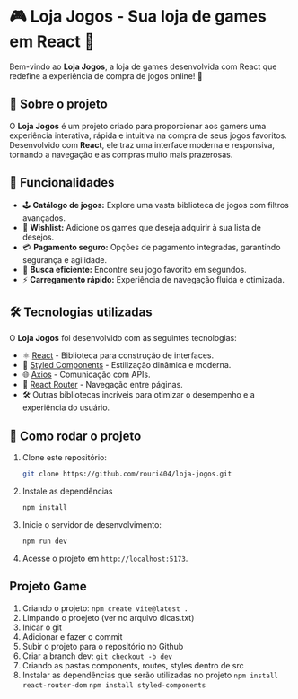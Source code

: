 # 🎮 Loja Jogos - Sua loja de games em React 🚀

Bem-vindo ao **Loja Jogos**, a loja de games desenvolvida com React que redefine a experiência de compra de jogos online! 🌟

## 📖 Sobre o projeto

O **Loja Jogos** é um projeto criado para proporcionar aos gamers uma experiência interativa, rápida e intuitiva na compra de seus jogos favoritos. Desenvolvido com **React**, ele traz uma interface moderna e responsiva, tornando a navegação e as compras muito mais prazerosas. 

## 🔮 Funcionalidades

- 🕹 **Catálogo de jogos:** Explore uma vasta biblioteca de jogos com filtros avançados.
- 🌟 **Wishlist:** Adicione os games que deseja adquirir à sua lista de desejos.
- 💳 **Pagamento seguro:** Opções de pagamento integradas, garantindo segurança e agilidade.
- 🎯 **Busca eficiente:** Encontre seu jogo favorito em segundos.
- ⚡ **Carregamento rápido:** Experiência de navegação fluida e otimizada.

## 🛠 Tecnologias utilizadas

O **Loja Jogos** foi desenvolvido com as seguintes tecnologias:

- ⚛️ [React](https://reactjs.org/) - Biblioteca para construção de interfaces.
- 💅 [Styled Components](https://styled-components.com/) - Estilização dinâmica e moderna.
- 🌐 [Axios](https://axios-http.com/) - Comunicação com APIs.
- 🎨 [React Router](https://reactrouter.com/) - Navegação entre páginas.
- 🛠 Outras bibliotecas incríveis para otimizar o desempenho e a experiência do usuário.

## 🚀 Como rodar o projeto

1. Clone este repositório:
   ```bash
   git clone https://github.com/rouri404/loja-jogos.git

2. Instale as dependências
   ```bash
   npm install

3. Inicie o servidor de desenvolvimento:
   ```bash
   npm run dev

4. Acesse o projeto em ```http://localhost:5173```.

## Projeto Game

1) Criando o projeto: ```npm create vite@latest .```
2) Limpando o proejeto (ver no arquivo dicas.txt)
3) Inicar o git
4) Adicionar e fazer o commit
5) Subir o projeto para o repositório no Github
6) Criar a branch dev: ```git checkout -b dev```
7) Criando as pastas components, routes, styles dentro de src
8) Instalar as dependências que serão utilizadas no projeto
```npm install react-router-dom```
```npm install styled-components```
